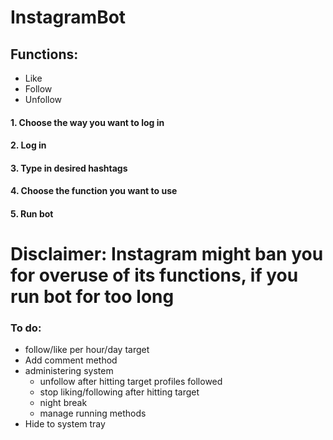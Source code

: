 # InstagramBot

<a href="http://scr.hu/24il/y45b6"/></a> 
## Functions:
  * Like 
  * Follow
  * Unfollow
#### 1. Choose the way you want to log in
#### 2. Log in 
#### 3. Type in desired hashtags
#### 4. Choose the function you want to use
#### 5. Run bot

# Disclaimer: Instagram might ban you for overuse of its functions, if you run bot for too long


### To do:
  * follow/like per hour/day target
  * Add comment method
  * administering system
    - unfollow after hitting target profiles followed
    - stop liking/following after hitting target
    - night break
    - manage running methods
  * Hide to system tray
 


